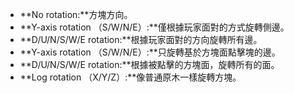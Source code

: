 * **No rotation:**方塊方向。
* **Y-axis rotation （S/W/N/E）:**僅根據玩家面對的方式旋轉側邊。
* **D/U/N/S/W/E rotation:**根據玩家面對的方向旋轉所有邊。
* **Y-axis rotation （S/W/N/E）:**只旋轉基於方塊面點擊塊的邊。
* **D/U/N/S/W/E rotation:**根據被點擊的方塊面，旋轉所有的面。
* **Log rotation （X/Y/Z）:**像普通原木一樣旋轉方塊。